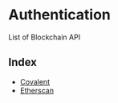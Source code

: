 # Authentication
List of Blockchain API

## Index
* [Covalent](Covalent.md)
* [Etherscan](Etherscan.md)
